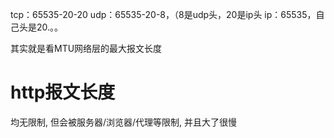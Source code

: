 tcp：65535-20-20
udp：65535-20-8，（8是udp头，20是ip头
ip：65535，自己头是20.。。

其实就是看MTU网络层的最大报文长度

# http报文长度
均无限制, 但会被服务器/浏览器/代理等限制, 并且大了很慢

